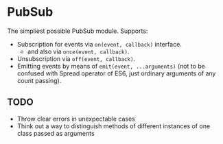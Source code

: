# PubSub
The simpliest possible PubSub module. Supports:

* Subscription for events via `on(event, callback)` interface.
	* and also via `once(event, callback)`.
* Unsubscription via `off(event, callback)`.
* Emitting events by means of `emit(event, ...arguments)` (not to be confused with Spread operator of ES6, just ordinary arguments of any count passing).

## TODO
* Throw clear errors in unexpectable cases
* Think out a way to distinguish methods of different instances of one class passed as arguments